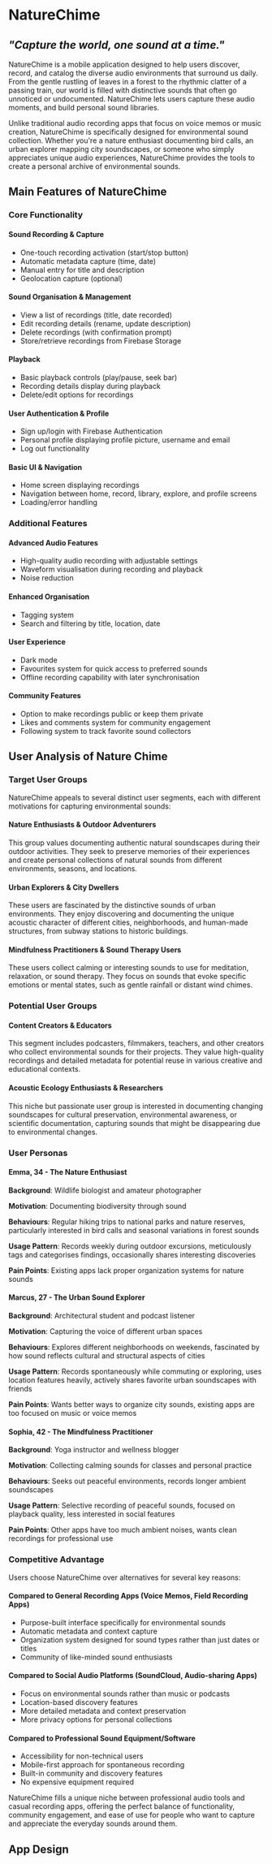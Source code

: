 # NatureChime

## _"Capture the world, one sound at a time."_

NatureChime is a mobile application designed to help users discover, record, and catalog the diverse audio environments that surround us daily. From the gentle rustling of leaves in a forest to the rhythmic clatter of a passing train, our world is filled with distinctive sounds that often go unnoticed or undocumented. NatureChime lets users capture these audio moments, and build personal sound libraries.

Unlike traditional audio recording apps that focus on voice memos or music creation, NatureChime is specifically designed for environmental sound collection. Whether you're a nature enthusiast documenting bird calls, an urban explorer mapping city soundscapes, or someone who simply appreciates unique audio experiences, NatureChime provides the tools to create a personal archive of environmental sounds.

## Main Features of NatureChime

### Core Functionality

#### Sound Recording & Capture

- One-touch recording activation (start/stop button)
- Automatic metadata capture (time, date)
- Manual entry for title and description
- Geolocation capture (optional)

#### Sound Organisation & Management

- View a list of recordings (title, date recorded)
- Edit recording details (rename, update description)
- Delete recordings (with confirmation prompt)
- Store/retrieve recordings from Firebase Storage

#### Playback

- Basic playback controls (play/pause, seek bar)
- Recording details display during playback
- Delete/edit options for recordings

#### User Authentication & Profile

- Sign up/login with Firebase Authentication
- Personal profile displaying profile picture, username and email
- Log out functionality

#### Basic UI & Navigation

- Home screen displaying recordings
- Navigation between home, record, library, explore, and profile screens
- Loading/error handling

### Additional Features

#### Advanced Audio Features

- High-quality audio recording with adjustable settings
- Waveform visualisation during recording and playback
- Noise reduction

#### Enhanced Organisation

- Tagging system
- Search and filtering by title, location, date

#### User Experience

- Dark mode
- Favourites system for quick access to preferred sounds
- Offline recording capability with later synchronisation

#### Community Features

- Option to make recordings public or keep them private
- Likes and comments system for community engagement
- Following system to track favorite sound collectors

## User Analysis of Nature Chime

### Target User Groups

NatureChime appeals to several distinct user segments, each with different motivations for capturing environmental sounds:

#### Nature Enthusiasts & Outdoor Adventurers

This group values documenting authentic natural soundscapes during their outdoor activities. They seek to preserve memories of their experiences and create personal collections of natural sounds from different environments, seasons, and locations.

#### Urban Explorers & City Dwellers

These users are fascinated by the distinctive sounds of urban environments. They enjoy discovering and documenting the unique acoustic character of different cities, neighborhoods, and human-made structures, from subway stations to historic buildings.

#### Mindfulness Practitioners & Sound Therapy Users

These users collect calming or interesting sounds to use for meditation, relaxation, or sound therapy. They focus on sounds that evoke specific emotions or mental states, such as gentle rainfall or distant wind chimes.

### Potential User Groups

#### Content Creators & Educators

This segment includes podcasters, filmmakers, teachers, and other creators who collect environmental sounds for their projects. They value high-quality recordings and detailed metadata for potential reuse in various creative and educational contexts.

#### Acoustic Ecology Enthusiasts & Researchers

This niche but passionate user group is interested in documenting changing soundscapes for cultural preservation, environmental awareness, or scientific documentation, capturing sounds that might be disappearing due to environmental changes.

### User Personas

#### **Emma, 34 - The Nature Enthusiast**

**Background**: Wildlife biologist and amateur photographer

**Motivation**: Documenting biodiversity through sound

**Behaviours**: Regular hiking trips to national parks and nature reserves, particularly interested in bird calls and seasonal variations in forest sounds

**Usage Pattern**: Records weekly during outdoor excursions, meticulously tags and categorises findings, occasionally shares interesting discoveries

**Pain Points**: Existing apps lack proper organization systems for nature sounds

#### **Marcus, 27 - The Urban Sound Explorer**

**Background**: Architectural student and podcast listener

**Motivation**: Capturing the voice of different urban spaces

**Behaviours**: Explores different neighborhoods on weekends, fascinated by how sound reflects cultural and structural aspects of cities

**Usage Pattern**: Records spontaneously while commuting or exploring, uses location features heavily, actively shares favorite urban soundscapes with friends

**Pain Points**: Wants better ways to organize city sounds, existing apps are too focused on music or voice memos

#### **Sophia, 42 - The Mindfulness Practitioner**

**Background**: Yoga instructor and wellness blogger

**Motivation**: Collecting calming sounds for classes and personal practice

**Behaviours**: Seeks out peaceful environments, records longer ambient soundscapes

**Usage Pattern**: Selective recording of peaceful sounds, focused on playback quality, less interested in social features

**Pain Points**: Other apps have too much ambient noises, wants clean recordings for professional use

### Competitive Advantage

Users choose NatureChime over alternatives for several key reasons:

#### Compared to General Recording Apps (Voice Memos, Field Recording Apps)

- Purpose-built interface specifically for environmental sounds
- Automatic metadata and context capture
- Organization system designed for sound types rather than just dates or titles
- Community of like-minded sound enthusiasts

#### Compared to Social Audio Platforms (SoundCloud, Audio-sharing Apps)

- Focus on environmental sounds rather than music or podcasts
- Location-based discovery features
- More detailed metadata and context preservation
- More privacy options for personal collections

#### Compared to Professional Sound Equipment/Software

- Accessibility for non-technical users
- Mobile-first approach for spontaneous recording
- Built-in community and discovery features
- No expensive equipment required

NatureChime fills a unique niche between professional audio tools and casual recording apps, offering the perfect balance of functionality, community engagement, and ease of use for people who want to capture and appreciate the everyday sounds around them.

## App Design
